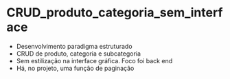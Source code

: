 # CRUD_produto_categoria_sem_interface
- Desenvolvimento paradigma estruturado
- CRUD de produto, categoria e subcategoria
- Sem estilização na interface gráfica. Foco foi back end
- Há, no projeto, uma função de paginação
